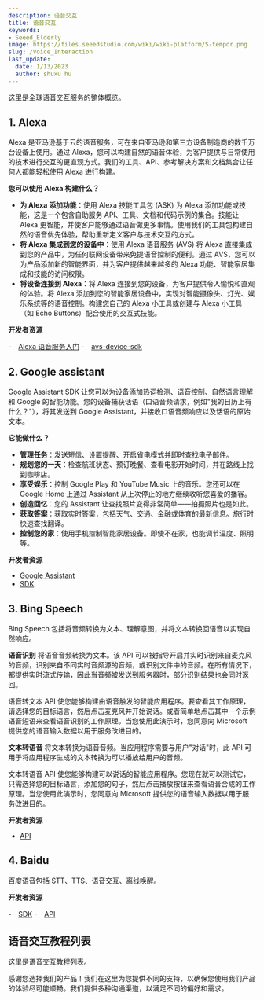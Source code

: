 ```yaml
---
description: 语音交互
title: 语音交互
keywords:
- Seeed_Elderly
image: https://files.seeedstudio.com/wiki/wiki-platform/S-tempor.png
slug: /Voice_Interaction
last_update:
  date: 1/13/2023
  author: shuxu hu
---
```


这里是全球语音交互服务的整体概览。

## 1. Alexa

Alexa 是亚马逊基于云的语音服务，可在来自亚马逊和第三方设备制造商的数千万台设备上使用。通过 Alexa，您可以构建自然的语音体验，为客户提供与日常使用的技术进行交互的更直观方式。我们的工具、API、参考解决方案和文档集合让任何人都能轻松使用 Alexa 进行构建。

**您可以使用 Alexa 构建什么？**
- **为 Alexa 添加功能**：使用 Alexa 技能工具包 (ASK) 为 Alexa 添加功能或技能，这是一个包含自助服务 API、工具、文档和代码示例的集合。技能让 Alexa 更智能，并使客户能够通过语音做更多事情。使用我们的工具包构建自然的语音优先体验，帮助重新定义客户与技术交互的方式。
- **将 Alexa 集成到您的设备中**：使用 Alexa 语音服务 (AVS) 将 Alexa 直接集成到您的产品中，为任何联网设备带来免提语音控制的便利。通过 AVS，您可以为产品添加新的智能界面，并为客户提供越来越多的 Alexa 功能、智能家居集成和技能的访问权限。
- **将设备连接到 Alexa**：将 Alexa 连接到您的设备，为客户提供令人愉悦和直观的体验。将 Alexa 添加到您的智能家居设备中，实现对智能摄像头、灯光、娱乐系统等的语音控制。构建您自己的 Alexa 小工具或创建与 Alexa 小工具（如 Echo Buttons）配合使用的交互式技能。

**开发者资源**

-　[Alexa 语音服务入门](https://developer.amazon.com/zh/alexa-voice-service)
-　[avs-device-sdk](https://github.com/alexa/avs-device-sdk/wiki)

## 2. Google assistant

Google Assistant SDK 让您可以为设备添加热词检测、语音控制、自然语言理解和 Google 的智能功能。您的设备捕获话语（口语音频请求，例如"我的日历上有什么？"），将其发送到 Google Assistant，并接收口语音频响应以及话语的原始文本。

**它能做什么？**
- **管理任务**：发送短信、设置提醒、开启省电模式并即时查找电子邮件。
- **规划您的一天**：检查航班状态、预订晚餐、查看电影开始时间，并在路线上找到咖啡店。
- **享受娱乐**：控制 Google Play 和 YouTube Music 上的音乐。您还可以在 Google Home 上通过 Assistant 从上次停止的地方继续收听您喜爱的播客。
- **创造回忆**：您的 Assistant 让查找照片变得非常简单——拍摄照片也是如此。
- **获取答案**：获取实时答案，包括天气、交通、金融或体育的最新信息。旅行时快速查找翻译。
- **控制您的家**：使用手机控制智能家居设备。即使不在家，也能调节温度、照明等。

**开发者资源**

- [Google Assistant](https://assistant.google.com/)
- [SDK](https://developers.google.com/assistant/sdk/overview)

## 3. Bing Speech

Bing Speech 包括将音频转换为文本、理解意图，并将文本转换回语音以实现自然响应。

**语音识别**
将语音音频转换为文本。该 API 可以被指导开启并实时识别来自麦克风的音频，识别来自不同实时音频源的音频，或识别文件中的音频。在所有情况下，都提供实时流式传输，因此当音频被发送到服务器时，部分识别结果也会同时返回。

语音转文本 API 使您能够构建由语音触发的智能应用程序。要查看其工作原理，请选择您的目标语言，然后点击麦克风并开始说话。或者简单地点击其中一个示例语音短语来查看语音识别的工作原理。当您使用此演示时，您同意向 Microsoft 提供您的语音输入数据以用于服务改进目的。

**文本转语音**
将文本转换为语音音频。当应用程序需要与用户"对话"时，此 API 可用于将应用程序生成的文本转换为可以播放给用户的音频。

文本转语音 API 使您能够构建可以说话的智能应用程序。您现在就可以测试它，只需选择您的目标语言，添加您的句子，然后点击播放按钮来查看语音合成的工作原理。当您使用此演示时，您同意向 Microsoft 提供您的语音输入数据以用于服务改进目的。

**开发者资源**

- [API](https://docs.microsoft.com/en-us/azure/cognitive-services/speech/home)


## 4. Baidu

百度语音包括 STT、TTS、语音交互、离线唤醒。

**开发者资源**

-　[SDK](https://github.com/MyDuerOS/DuerOS-Python-Client)
-　[API](http://ai.baidu.com/docs#/ASR-Android-SDK/top)

## 语音交互教程列表

这里是语音交互教程列表。

<!-- - [ReSpeaker Core V2 & Wio Link](/ReSpeaker_Core_V2_&_Wio_Link/)
- [Google Assistant](/Google_Assistant) -->
感谢您选择我们的产品！我们在这里为您提供不同的支持，以确保您使用我们产品的体验尽可能顺畅。我们提供多种沟通渠道，以满足不同的偏好和需求。

<div class="button_tech_support_container">
<a href="https://forum.seeedstudio.com/" class="button_forum"></a> 
<a href="https://www.seeedstudio.com/contacts" class="button_email"></a>
</div>

<div class="button_tech_support_container">
<a href="https://discord.gg/eWkprNDMU7" class="button_discord"></a> 
<a href="https://github.com/Seeed-Studio/wiki-documents/discussions/69" class="button_discussion"></a>
</div>
